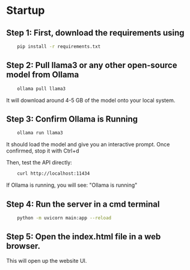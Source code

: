# Startup

## Step 1: First, download the requirements using

```bash
    pip install -r requirements.txt
```

## Step 2: Pull llama3 or any other open-source model from Ollama

```bash
    ollama pull llama3
```

It will download around 4-5 GB of the model onto your local system.

## Step 3: Confirm Ollama is Running

```bash
    ollama run llama3
```

It should load the model and give you an interactive prompt. Once confirmed, stop it with Ctrl+d

Then, test the API directly:

```bash
    curl http://localhost:11434
```

If Ollama is running, you will see:
"Ollama is running"

## Step 4: Run the server in a cmd terminal

```bash
    python -m uvicorn main:app --reload
```

## Step 5: Open the **index.html** file in a web browser.

This will open up the website UI.
